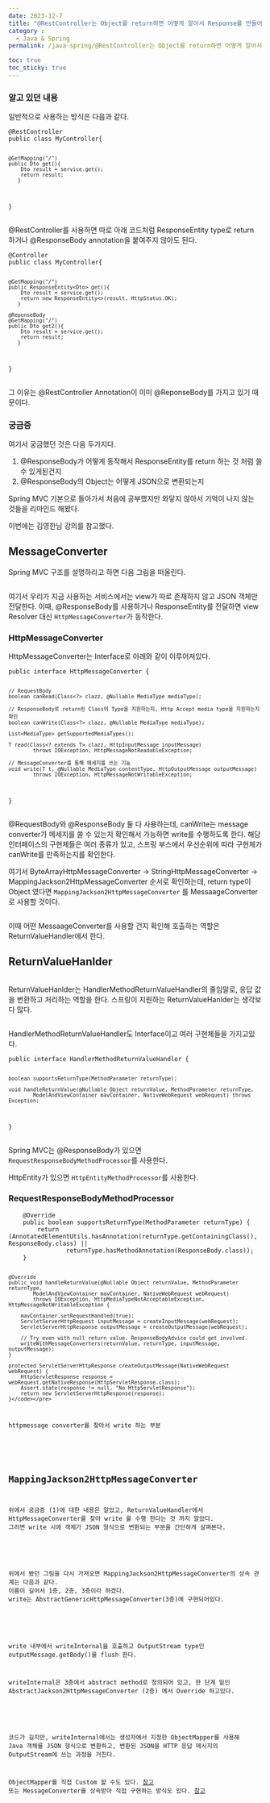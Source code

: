 ```yaml
---
date: 2023-12-7
title: "@RestController는 Object를 return하면 어떻게 알아서 Response를 만들어 전달할까"
category :
  - Java & Spring
permalink: /java-spring/@RestController는 Object를 return하면 어떻게 알아서 Response를 만들어 전달할까/

toc: true
toc_sticky: true
---
```


<h3 id="알고-있던-내용">알고 있던 내용</h3>
<p>일반적으로 사용하는 방식은 다음과 같다.</p>
<pre><code class="language-java">@RestController
public class MyController{

    @GetMapping("/")
    public Dto get(){
        Dto result = service.get();
        return result;
       }

}</code></pre>
<p>@RestController를 사용하면 따로 아래 코드처럼 ResponseEntity type로 return 하거나 @ResponseBody annotation을 붙여주지 않아도 된다.</p>
<pre><code class="language-java">@Controller
public class MyController{

    @GetMapping("/")
    public ResponseEntity<Dto> get(){
        Dto result = service.get();
        return new ResponseEntity<>(result, HttpStatus.OK);
       }

    @ReponseBody
    @GetMapping("/")
    public Dto get2(){
        Dto result = service.get();
        return result;
       }

}
</code></pre>
<p>그 이유는 @RestController Annotation이 이미 @ReponseBody를 가지고 있기 때문이다.
<img alt="" src="https://velog.velcdn.com/images/kny8092/post/da7b988c-a85e-4453-a968-c85c4edffa0b/image.png" /></p>
<h3 id="궁금증">궁금증</h3>
<p>여기서 궁금했던 것은 다음 두가지다.</p>
<ol>
<li>@ResponseBody가 어떻게 동작해서 ResponseEntity를 return 하는 것 처럼 쓸 수 있게된건지</li>
<li>@ResponseBody의 Object는 어떻게 JSON으로 변환되는지</li>
</ol>
<p>Spring MVC 기본으로 돌아가서 처음에 공부했지만 와닿지 않아서 기억이 나지 않는 것들을 리마인드 해봤다.</p>
<p>이번에는 김영한님 강의를 참고했다.</p>
<h2 id="messageconverter">MessageConverter</h2>
<p>Spring MVC 구조를 설명하라고 하면 다음 그림을 떠올린다.</p>
<p><img alt="" src="https://velog.velcdn.com/images/kny8092/post/394e48e3-def7-49f8-8bdd-0e8dbf5af297/image.png" /></p>
<p>여기서 우리가 지금 사용하는 서비스에서는 view가 따로 존재하지 않고 JSON 객체만 전달한다.
이때, @ResponseBody를 사용하거나 ResponseEntity를 전달하면 view Resolver 대신 <code>HttpMessageConverter</code>가 동작한다.</p>
<h3 id="httpmessageconverter">HttpMessageConverter</h3>
<p>HttpMessageConverter는 Interface로 아래와 같이 이루어져있다. </p>
<pre><code class="language-java">public interface HttpMessageConverter<T> {

    // RequestBody
    boolean canRead(Class<?> clazz, @Nullable MediaType mediaType);

    // ResponseBody로 return된 Class의 Type을 지원하는지, Http Accept media type을 지원하는지 확인
    boolean canWrite(Class<?> clazz, @Nullable MediaType mediaType);

    List<MediaType> getSupportedMediaTypes();

    T read(Class<? extends T> clazz, HttpInputMessage inputMessage)
            throws IOException, HttpMessageNotReadableException;

    // MessageConverter를 통해 메세지를 쓰는 기능
    void write(T t, @Nullable MediaType contentType, HttpOutputMessage outputMessage)
            throws IOException, HttpMessageNotWritableException;

}
</code></pre>
<p>@RequestBody와 @ResponseBody 둘 다 사용하는데, canWrite는 message converter가 메세지를 쓸 수 있는지 확인해서 가능하면 write를 수행하도록 한다.
해당 인터페이스의 구현체들은 여러 종류가 있고, 스프링 부스에서 우선순위에 따라 구현체가 canWrite를 만족하는지를 확인한다.
<img alt="" src="https://velog.velcdn.com/images/kny8092/post/93a5796f-7c0c-4014-8dd6-658d819b51d9/image.png" /></p>
<p>여기서 ByteArrayHttpMessageConverter -> StringHttpMessageConverter -> MappingJackson2HttpMessageConverter 순서로 확인하는데, return type이 Object 였다면 <code>MappingJackson2HttpMessageConverter</code> 를 MessaageConverter로 사용할 것이다.</p>
<p><img alt="" src="https://velog.velcdn.com/images/kny8092/post/bc453ba8-9bad-4cc4-b6ce-e58bfed0cff2/image.png" /></p>
<p>이때 어떤 MessaageConverter를 사용할 건지 확인해 호출하는 역할은 ReturnValueHandler에서 한다.</p>
<h2 id="returnvaluehanlder">ReturnValueHanlder</h2>
<p><img alt="" src="https://velog.velcdn.com/images/kny8092/post/235bdc13-5067-417e-afb0-53aa1de32f37/image.png" /></p>
<p>ReturnValueHanlder는 HandlerMethodReturnValueHandler의 줄임말로, 응답 값을 변환하고 처리하는 역할을 한다.
스프링이 지원하는 ReturnValueHanlder는 생각보다 많다.</p>
<p><img alt="" src="https://velog.velcdn.com/images/kny8092/post/b8f09f76-7acf-4354-b155-25bcbdc1364a/image.png" /></p>
<p>HandlerMethodReturnValueHandler도 Interface이고 여러 구현체들을 가지고있다.</p>
<pre><code class="language-java">public interface HandlerMethodReturnValueHandler {

    boolean supportsReturnType(MethodParameter returnType);

    void handleReturnValue(@Nullable Object returnValue, MethodParameter returnType,
            ModelAndViewContainer mavContainer, NativeWebRequest webRequest) throws Exception;

}</code></pre>
<p>Spring MVC는 @ResponseBody가 있으면 <code>RequestResponseBodyMethodProcessor</code>를 사용한다.
<img alt="" src="https://velog.velcdn.com/images/kny8092/post/1e7d39d0-ece3-4d93-8a3d-a09e41501179/image.png" /></p>
<p>HttpEntity가 있으면 <code>HttpEntityMethodProcessor</code>를 사용한다.
<img alt="" src="https://velog.velcdn.com/images/kny8092/post/861c7da7-f715-4866-aea4-df27f191c779/image.png" /></p>
<h3 id="requestresponsebodymethodprocessor">RequestResponseBodyMethodProcessor</h3>
<pre><code class="language-java">    @Override
    public boolean supportsReturnType(MethodParameter returnType) {
        return (AnnotatedElementUtils.hasAnnotation(returnType.getContainingClass(), ResponseBody.class) ||
                returnType.hasMethodAnnotation(ResponseBody.class));
    }

    @Override
    public void handleReturnValue(@Nullable Object returnValue, MethodParameter returnType,
            ModelAndViewContainer mavContainer, NativeWebRequest webRequest)
            throws IOException, HttpMediaTypeNotAcceptableException, HttpMessageNotWritableException {

        mavContainer.setRequestHandled(true);
        ServletServerHttpRequest inputMessage = createInputMessage(webRequest);
        ServletServerHttpResponse outputMessage = createOutputMessage(webRequest);

        // Try even with null return value. ResponseBodyAdvice could get involved.
        writeWithMessageConverters(returnValue, returnType, inputMessage, outputMessage);
    }

    protected ServletServerHttpResponse createOutputMessage(NativeWebRequest webRequest) {
        HttpServletResponse response = webRequest.getNativeResponse(HttpServletResponse.class);
        Assert.state(response != null, "No HttpServletResponse");
        return new ServletServerHttpResponse(response);
    }</code></pre>
<p>httpmessage converter를 찾아서 write 하는 부분</p>
<p><img alt="" src="https://velog.velcdn.com/images/kny8092/post/edb114b3-2869-4890-8bed-236d462763da/image.png" /></p>
<h2 id="mappingjackson2httpmessageconverter">MappingJackson2HttpMessageConverter</h2>
<p>위에서 궁금증 (1)에 대한 내용은 알았고, ReturnValueHandler에서 HttpMessageConverter를 찾아 write 를 수행 한다는 것 까지 알았다.
그러면 write 시에 객체가 JSON 형식으로 변환되는 부분을 간단하게 살펴본다.</p>
<p><img alt="" src="https://velog.velcdn.com/images/kny8092/post/e0f61777-df43-4d96-a4ea-88622c1b510d/image.png" /></p>
<p>위에서 봤던 그림을 다시 가져오면 MappingJackson2HttpMessageConverter의 상속 관계는 다음과 같다.
이름이 길어서 1층, 2층, 3층이라 하겠다.
write는 AbstractGenericHttpMessageConverter(3층)에 구현되어있다.</p>
<p><img alt="" src="https://velog.velcdn.com/images/kny8092/post/2adb34ed-fc9a-48f3-9fef-57fda7e066ee/image.png" /></p>
<p>write 내부에서 writeInternal을 호출하고 OutputStream type인 outputMessage.getBody()를 flush 한다.</p>
<p>writeInternal은 3층에서 abstract method로 정의되어 있고, 한 단계 밑인 AbstractJackson2HttpMessageConverter (2층) 에서 Override 하고있다.</p>
<p><img alt="" src="https://velog.velcdn.com/images/kny8092/post/ebb800de-38db-41b6-af96-aa28538df031/image.png" /></p>
<p>코드가 길지만, writeInternal에서는 생성자에서 지정한 ObjectMapper를 사용해 
Java 객체를 JSON 형식으로 변환하고, 변환된 JSON을 HTTP 응답 메시지의 OutputStream에 쓰는 과정을 거친다.</p>
<p>ObjectMapper를 직접 Custom 할 수도 있다. <a href="https://eblo.tistory.com/193">참고</a>
또는 MessageConverter를 상속받아 직접 구현하는 방식도 있다. <a href="https://kim0lil.github.io/skfactory.github.io/2020/06/03/page7.html">참고</a></p>